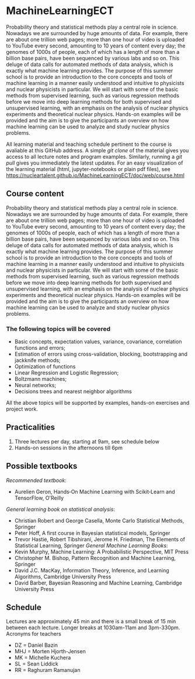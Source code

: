 # MachineLearningECT
Probability theory and statistical methods play a central role in science. Nowadays we are surrounded by huge amounts of data. For example, there are about one trillion web pages; more than one hour of video is uploaded to YouTube every second, amounting to 10 years of content every day; the genomes of 1000s of people, each of which has a length of more than a billion base pairs, have been sequenced by various labs and so on. This deluge of data calls for automated methods of data analysis, which is exactly what machine learning provides. The purpose of this summer school is to provide an introduction to the core concepts and tools of machine learning in a manner easily understood and intuitive to physicists and nuclear physicists in particular. We will start with some of the basic methods from supervised learning, such as various regression methods before we move into deep learning methods for 
both supervised and unsupervised learning, 
with an emphasis on the analysis of nuclear physics experiments and theoretical nuclear physics. 
Hands-on examples will be provided and the aim is to give the participants 
an overview on how machine learning can be used 
to analyze and study nuclear physics problems.

All learning material and teaching schedule pertinent to the course is avaliable at this GitHub address. A simple _git clone_ of the material gives you access to all lecture notes and program examples. Similarly, running a _git pull_ gives you immediately the latest updates. For an easy visualization of the learning material (html, jupyter-notebooks or plain pdf files), see https://nucleartalent.github.io/MachineLearningECT/doc/web/course.html

## Course content

Probability theory and statistical methods play a central role in science. Nowadays we are
surrounded by huge amounts of data. For example, there are about one trillion web pages; more than one
hour of video is uploaded to YouTube every second, amounting to 10 years of content every
day; the genomes of 1000s of people, each of which has a length of more than a billion  base pairs, have
been sequenced by various labs and so on.
This deluge of data calls for automated methods of data analysis, which is exactly what machine learning provides. 
The purpose of this summer school is to provide an introduction to the core concepts and tools of machine learning in a manner easily understood and intuitive to physicists and nuclear physicists in particular. We will start with some of the basic methods from supervised learning, such as various regression methods before we move into deep learning methods for both supervised and unsupervised learning, with an emphasis on the analysis of nuclear physics experiments and theoretical nuclear physics. 
Hands-on examples will be provided and the aim is to give the participants an overview on how machine learning can be used to analyze and study nuclear physics problems. 

###  The following topics will be covered
- Basic concepts, expectation values, variance, covariance, correlation functions and errors;
- Estimation of errors using cross-validation, blocking, bootstrapping and jackknife methods;
- Optimization of functions
- Linear Regression and Logistic Regression;
- Boltzmann machines;
- Neural networks;
- Decisions trees and nearest neighbor algorithms

All the above topics will be supported by examples, hands-on exercises and project work.


## Practicalities

1. Three lectures per day, starting at 9am, see schedule below
2. Hands-on sessions in the afternoons till 6pm



## Possible textbooks

_Recommended textbook_:
- Aurelien Geron, Hands‑On Machine Learning with Scikit‑Learn and TensorFlow, O'Reilly

_General learning book on statistical analysis_:
- Christian Robert and George Casella, Monte Carlo Statistical Methods, Springer
- Peter Hoff, A first course in Bayesian statistical models, Springer
- Trevor Hastie, Robert Tibshirani, Jerome H. Friedman, The Elements of Statistical Learning, Springer
_General Machine Learning Books_:
- Kevin Murphy, Machine Learning: A Probabilistic Perspective, MIT Press
- Christopher M. Bishop, Pattern Recognition and Machine Learning, Springer
- David J.C. MacKay, Information Theory, Inference, and Learning Algorithms, Cambridge University Press
- David Barber, Bayesian Reasoning and Machine Learning, Cambridge University Press 

## Schedule

Lectures are approximately 45 min and there is a small break of 15 min between each lecture. Longer breaks at 1030am-11am and 3pm-330pm.
Acronyms for teachers
- DZ = Daniel Bazin
- MHJ = Morten Hjorth-Jensen
- MK = Michelle Kuchera
- SL = Sean Liddick
- RR = Raghuram Ramanujan

